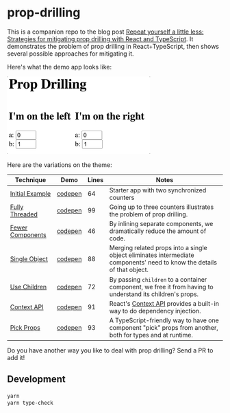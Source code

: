 # prop-drilling

This is a companion repo to the blog post [Repeat yourself a little less:
Strategies for mitigating prop drilling with React and TypeScript][blog]. It demonstrates the problem of prop drilling in React+TypeScript, then shows several possible approaches for mitigating it.

Here's what the demo app looks like:

![The demo app](/app-fully-threaded.gif)

Here are the variations on the theme:

|Technique|Demo|Lines|Notes|
|---------|-------|-----|-----|
|[Initial Example](/00a-initial.tsx)|[codepen][00a-initial]|64|Starter app with two synchronized counters|
|[Fully Threaded](/00b-fully-threaded.tsx)|[codepen][00b-fully-threaded]|99|Going up to three counters illustrates the problem of prop drilling.|
|[Fewer Components](/01-fewer-components.tsx)|[codepen][01-fewer-components]|46|By inlining separate components, we dramatically reduce the amount of code.|
|[Single Object](/02-single-object.tsx)|[codepen][02-single-object]|88|Merging related props into a single object eliminates intermediate components' need to know the details of that object.|
|[Use Children](/03-use-children.tsx)|[codepen][03-use-children]|72|By passing `children` to a container component, we free it from having to understand its children's props.|
|[Context API](/04-context-api.tsx)|[codepen][04-context-api]|91|React's [Context API][context-api] provides a built-in way to do dependency injection.|
|[Pick Props](05-pick-props.tsx)|[codepen][05-pick-props]|93|A TypeScript-friendly way to have one component "pick" props from another, both for types and at runtime.|

Do you have another way you like to deal with prop drilling? Send a PR to add it!

## Development

    yarn
    yarn type-check

[blog]: https://blog.logrocket.com/mitigating-prop-drilling-with-react-and-typescript/

[00a-initial]: https://codesandbox.io/s/green-pond-kpv82?file=/src/App.tsx
[00b-fully-threaded]: https://codesandbox.io/s/hungry-solomon-29f8l?file=/src/App.tsx
[01-fewer-components]: https://codesandbox.io/s/nostalgic-framework-erkfd?file=/src/App.tsx
[02-single-object]: https://codesandbox.io/s/friendly-gates-38xdq?file=/src/App.tsx:0-2023
[02b-single-object-abc]: https://codesandbox.io/s/gallant-turing-w1hn4?file=/src/App.tsx
[03-use-children]: https://codesandbox.io/s/sparkling-wood-o8lry?file=/src/App.tsx
[04-context-api]: https://codesandbox.io/s/distracted-kepler-71vpz?file=/src/App.tsx
[05-pick-props]: https://codesandbox.io/s/stoic-snow-upjv2?file=/src/App.tsx
[context-api]: https://reactjs.org/docs/context.html
